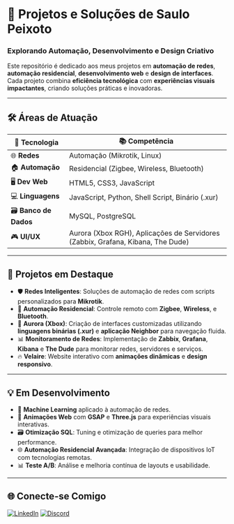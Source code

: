 
# 🚀 **Projetos e Soluções de Saulo Peixoto**

### **Explorando Automação, Desenvolvimento e Design Criativo**

Este repositório é dedicado aos meus projetos em **automação de redes**, **automação residencial**, **desenvolvimento web** e **design de interfaces**. Cada projeto combina **eficiência tecnológica** com **experiências visuais impactantes**, criando soluções práticas e inovadoras.

---

## 🛠️ **Áreas de Atuação**

| 🔧 Tecnologia  | 📚 Competência               |
| -------------- | ---------------------------- |
| 🌐 **Redes**    | Automação (Mikrotik, Linux)  |
| 🏠 **Automação**| Residencial (Zigbee, Wireless, Bluetooth) |
| 🖥️ **Dev Web**  | HTML5, CSS3, JavaScript      |
| 💻 **Linguagens**| JavaScript, Python, Shell Script, Binário (.xur) |
| 🗃️ **Banco de Dados** | MySQL, PostgreSQL     |
| 🎮 **UI/UX**    | Aurora (Xbox RGH), Aplicações de Servidores (Zabbix, Grafana, Kibana, The Dude) |

---

## 🌟 **Projetos em Destaque**

- 🛡️ **Redes Inteligentes**: Soluções de automação de redes com scripts personalizados para **Mikrotik**.
- 🏡 **Automação Residencial**: Controle remoto com **Zigbee**, **Wireless**, e **Bluetooth**.
- 🎨 **Aurora (Xbox)**: Criação de interfaces customizadas utilizando **linguagens binárias (.xur)** e **aplicação Neighbor** para navegação fluida.
- 📊 **Monitoramento de Redes**: Implementação de **Zabbix**, **Grafana**, **Kibana** e **The Dude** para monitorar redes, servidores e serviços.
- 🔥 **Velaire**: Website interativo com **animações dinâmicas** e **design responsivo**.

---

## 💡 **Em Desenvolvimento**

- 🤖 **Machine Learning** aplicado à automação de redes.
- 🎥 **Animações Web** com **GSAP** e **Three.js** para experiências visuais interativas.
- 🗃️ **Otimização SQL**: Tuning e otimização de queries para melhor performance.
- 🌐 **Automação Residencial Avançada**: Integração de dispositivos IoT com tecnologias remotas.
- 📊 **Teste A/B**: Análise e melhoria contínua de layouts e usabilidade.

---

## 🌐 **Conecte-se Comigo**

[![LinkedIn](https://img.shields.io/badge/LinkedIn-0077B5?style=for-the-badge&logo=linkedin&logoColor=white)](https://www.linkedin.com/in/saulopeixoto)
[![Discord](https://img.shields.io/badge/Discord-7289DA?style=for-the-badge&logo=discord&logoColor=white)](https://discord.com/users/364898255525642243)
